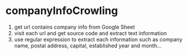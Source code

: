 # companyInfoCrowling
 1. get url contains company info from Google Sheet
 2. visit each url and get source code and extract text information
 3. use regular expression to extract each information such as company name, postal address, capital, established year and month...
